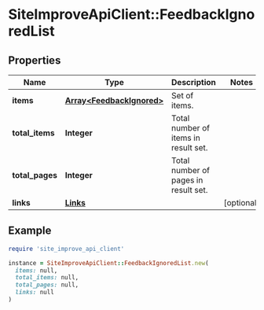 # SiteImproveApiClient::FeedbackIgnoredList

## Properties

| Name | Type | Description | Notes |
| ---- | ---- | ----------- | ----- |
| **items** | [**Array&lt;FeedbackIgnored&gt;**](FeedbackIgnored.md) | Set of items. |  |
| **total_items** | **Integer** | Total number of items in result set. |  |
| **total_pages** | **Integer** | Total number of pages in result set. |  |
| **links** | [**Links**](Links.md) |  | [optional] |

## Example

```ruby
require 'site_improve_api_client'

instance = SiteImproveApiClient::FeedbackIgnoredList.new(
  items: null,
  total_items: null,
  total_pages: null,
  links: null
)
```

